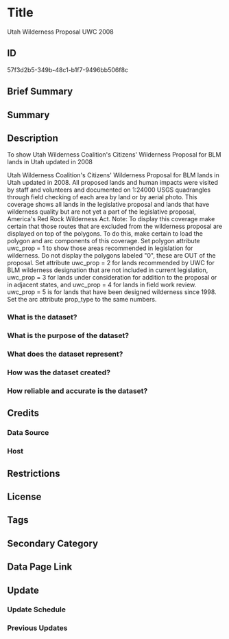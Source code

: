 # Title

Utah Wilderness Proposal UWC 2008

## ID

57f3d2b5-349b-48c1-b1f7-9496bb506f8c

## Brief Summary

## Summary

## Description

To show Utah Wilderness Coalition's Citizens' Wilderness Proposal for BLM lands in Utah updated in 2008

Utah Wilderness Coalition's Citizens' Wilderness Proposal for BLM lands in Utah updated in 2008. All proposed lands and human impacts were visited by staff and volunteers and documented on 1:24000 USGS quadrangles through field checking of each area by land or by aerial photo. This coverage shows all lands in the legislative proposal and lands that have wilderness quality but are not yet a part of the legislative proposal, America's Red Rock Wilderness Act. Note: To display this coverage make certain that those routes that are excluded from the wilderness proposal are displayed on top of the polygons. To do this, make certain to load the polygon and arc components of this coverage. Set polygon attribute uwc_prop = 1 to show those areas recommended in legislation for wilderness. Do not display the polygons labeled "0", these are OUT of the proposal. Set attribute uwc_prop = 2 for lands recommended by UWC for BLM wilderness designation that are not included in current legislation, uwc_prop = 3 for lands under consideration for addition to the proposal or in adjacent states, and uwc_prop = 4 for lands in field work review. uwc_prop = 5 is for lands that have been designed wilderness since 1998. Set the arc attribute prop_type to the same numbers.

### What is the dataset?

### What is the purpose of the dataset?

### What does the dataset represent?

### How was the dataset created?

### How reliable and accurate is the dataset?

## Credits

### Data Source

### Host

## Restrictions

## License

## Tags

## Secondary Category

## Data Page Link

## Update

### Update Schedule

### Previous Updates
